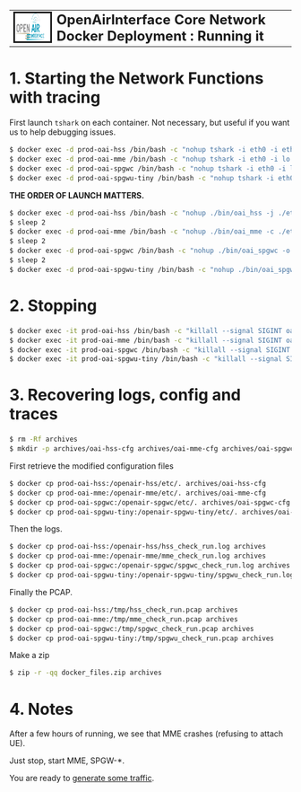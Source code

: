 <table style="border-collapse: collapse; border: none;">
  <tr style="border-collapse: collapse; border: none;">
    <td style="border-collapse: collapse; border: none;">
      <a href="http://www.openairinterface.org/">
         <img src="./images/oai_final_logo.png" alt="" border=3 height=50 width=150>
         </img>
      </a>
    </td>
    <td style="border-collapse: collapse; border: none; vertical-align: center;">
      <b><font size = "5">OpenAirInterface Core Network Docker Deployment : Running it</font></b>
    </td>
  </tr>
</table>

# 1. Starting the Network Functions with tracing #

First launch `tshark` on each container. Not necessary, but useful if you want us to help debugging issues.

```bash
$ docker exec -d prod-oai-hss /bin/bash -c "nohup tshark -i eth0 -i eth1 -w /tmp/hss_check_run.pcap 2>&1 > /dev/null"
$ docker exec -d prod-oai-mme /bin/bash -c "nohup tshark -i eth0 -i lo:s10 -w /tmp/mme_check_run.pcap 2>&1 > /dev/null"
$ docker exec -d prod-oai-spgwc /bin/bash -c "nohup tshark -i eth0 -i lo:p5c -i lo:s5c -w /tmp/spgwc_check_run.pcap 2>&1 > /dev/null"
$ docker exec -d prod-oai-spgwu-tiny /bin/bash -c "nohup tshark -i eth0 -w /tmp/spgwu_check_run.pcap 2>&1 > /dev/null"
```

**THE ORDER OF LAUNCH MATTERS.**

```bash
$ docker exec -d prod-oai-hss /bin/bash -c "nohup ./bin/oai_hss -j ./etc/hss_rel14.json --reloadkey true > hss_check_run.log 2>&1"
$ sleep 2
$ docker exec -d prod-oai-mme /bin/bash -c "nohup ./bin/oai_mme -c ./etc/mme.conf > mme_check_run.log 2>&1"
$ sleep 2
$ docker exec -d prod-oai-spgwc /bin/bash -c "nohup ./bin/oai_spgwc -o -c ./etc/spgw_c.conf > spgwc_check_run.log 2>&1"
$ sleep 2
$ docker exec -d prod-oai-spgwu-tiny /bin/bash -c "nohup ./bin/oai_spgwu -o -c ./etc/spgw_u.conf > spgwu_check_run.log 2>&1"
```

# 2. Stopping #

```bash
$ docker exec -it prod-oai-hss /bin/bash -c "killall --signal SIGINT oai_hss tshark"
$ docker exec -it prod-oai-mme /bin/bash -c "killall --signal SIGINT oai_mme tshark"
$ docker exec -it prod-oai-spgwc /bin/bash -c "killall --signal SIGINT oai_spgwc tshark"
$ docker exec -it prod-oai-spgwu-tiny /bin/bash -c "killall --signal SIGINT oai_spgwu tshark"
```

# 3. Recovering logs, config and traces #

```bash
$ rm -Rf archives
$ mkdir -p archives/oai-hss-cfg archives/oai-mme-cfg archives/oai-spgwc-cfg archives/oai-spgwu-cfg
```

First retrieve the modified configuration files

```bash
$ docker cp prod-oai-hss:/openair-hss/etc/. archives/oai-hss-cfg
$ docker cp prod-oai-mme:/openair-mme/etc/. archives/oai-mme-cfg
$ docker cp prod-oai-spgwc:/openair-spgwc/etc/. archives/oai-spgwc-cfg
$ docker cp prod-oai-spgwu-tiny:/openair-spgwu-tiny/etc/. archives/oai-spgwu-cfg
```

Then the logs.

```bash
$ docker cp prod-oai-hss:/openair-hss/hss_check_run.log archives
$ docker cp prod-oai-mme:/openair-mme/mme_check_run.log archives
$ docker cp prod-oai-spgwc:/openair-spgwc/spgwc_check_run.log archives
$ docker cp prod-oai-spgwu-tiny:/openair-spgwu-tiny/spgwu_check_run.log archives
```

Finally the PCAP.

```bash
$ docker cp prod-oai-hss:/tmp/hss_check_run.pcap archives
$ docker cp prod-oai-mme:/tmp/mme_check_run.pcap archives
$ docker cp prod-oai-spgwc:/tmp/spgwc_check_run.pcap archives
$ docker cp prod-oai-spgwu-tiny:/tmp/spgwu_check_run.pcap archives
```

Make a zip

```bash
$ zip -r -qq docker_files.zip archives
```

# 4. Notes

After a few hours of running, we see that MME crashes (refusing to attach UE).

Just stop, start MME, SPGW-\*.

You are ready to [generate some traffic](./GENERATE_TRAFFIC.md).


